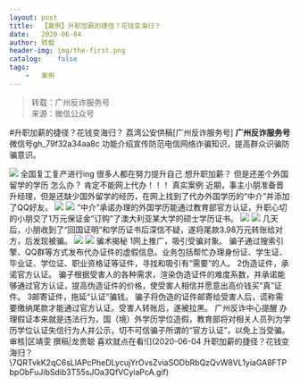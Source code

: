 ```yaml
---
layout:	post
title:	【案例】升职加薪的捷径？花钱变海归？
date:	2020-06-04
author:	转载
header-img:	img/the-first.png
catalog:	false
tags:
	-	案例
---
```


<blockquote><p>转载：广州反诈服务号<br>
来源：微信公众号</p></blockquote>

#升职加薪的捷径？花钱变海归？
荔湾公安供稿[广州反诈服务号]
**广州反诈服务号**
微信号gh_79f32a34aa8c
功能介绍宣传防范电信网络诈骗知识，提高群众识骗防骗意识。

![]({{site.baseurl}}/postimg/U80CvqU0rQqG0S0XG3fcRK4qGEDtzbMGYRSlZ6OzVrANAgHfMk7qTzp3tia5diaPPetkS2ASOkmlCIu9btqclibJw.gif)
全国复工复产进行ing
很多人都在努力提升自己
想升职加薪？
但是还差个外国留学的学历
怎么办？
肯定不能网上代办！！！
真实案例
近期，事主小朋准备晋升经理，但是还缺少国外留学的经历，在网上找到了代办外国学历的“中介”并添加了QQ好友。
![]({{site.baseurl}}/postimg/U80CvqU0rQp0scIgUkhNibTQlUW0WEw5LtOrV3fTXE3iaZ9aVRibFhg0wo0MAttv8Od0l4uhDiaBdA2Rzia8hIKwSUw.jpeg)
![]({{site.baseurl}}/postimg/U80CvqU0rQp0scIgUkhNibTQlUW0WEw5LzqLicTSa6icL4YLicaVBhtl1KJ9yzOFEMyHia42CeEhG1qiat1iaiaQY4MqbQ.jpeg)
“中介”承诺办理的外国学历能通过教育部官方认证，升职心切的小朋交了1万元保证金“订购”了澳大利亚某大学的硕士学历证书。
![]({{site.baseurl}}/postimg/ekAvYzqp5uu7IU63L8MxDUticM9VXBic8ojsBlSvkwcficYNUicMLKmXwHnJrrTEJqFltg2Sbkx3E7SVGA24UmERMA.jpeg)
![]({{site.baseurl}}/postimg/ekAvYzqp5uu7IU63L8MxDUticM9VXBic8oV8ufZaW1vZqR8z0dIdQQW2rxwrVvFyaZpiazI3lNicu4RDbcLvg8xLSg.jpeg)
几天后，小朋收到了“回国证明”和学历证书后深信不疑，遂将尾款3.98万元转账给对方，后发现被骗。
![]({{site.baseurl}}/postimg/ekAvYzqp5uu7IU63L8MxDUticM9VXBic8oaWpOhwtZHyia7icdtNYaN3f9JO9bVbFPTfcNGuF2wuKictfW1bjm86X8g.jpeg)
![]({{site.baseurl}}/postimg/ekAvYzqp5uu7IU63L8MxDUticM9VXBic8od0syQkagj5pdSnYYaHq0KP6e21u06D49zzeU6fwSCI4yaxmGh9nSpQ.jpeg)
骗术揭秘
1网上推广，吸引受骗对象。
骗子通过搜索引擎、QQ群等方式发布代办证件的虚假信息。业务包括帮忙办理身份证、学生证、毕业证、学位证、职业资格证等证件，寻找和吸引有“需要”的人。
2伪造证件，承诺官方认证。
骗子根据受害人的各种需求，渲染伪造证件的难度系数，并承诺能够通过官方认证，提高伪造证件的价格，使受害人相信并愿意出高价钱买“真”证件。
3邮寄证件，拖延“认证”骗钱。
骗子将伪造的证件邮寄给受害人后，谎称需要缴纳尾款才能通过官方认证。受害人转账后，遂被拉黑。
广州反诈中心提醒
办理假证本来就是违法行为，国（境）外学历学位造假，教育部将对相关人员列为学历学位认证失信行为人并公示，切不可信骗子所谓的“官方认证”，以免上当受骗。
审核|区靖雯
撰稿|龙贵聪
喜欢就点在看![](2020-06-04
升职加薪的捷径？花钱变海归？\\7QRTvkK2qC6sLlAPcPheDLycujYrOvsZviaSODbRbQzQvW8VL1yiaGA8FTPbpObFuJibSdib3T55sJOa3QfVCyiaPcA.gif)
